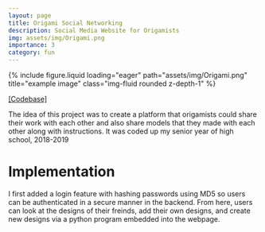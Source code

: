 ```yaml
---
layout: page
title: Origami Social Networking
description: Social Media Website for Origamists
img: assets/img/Origami.png
importance: 3
category: fun
---
```

<div class="row">
    <div class="col-sm mt-3 mt-md-0">
        {% include figure.liquid loading="eager" path="assets/img/Origami.png" title="example image" class="img-fluid rounded z-depth-1" %}
    </div>
</div>


[[Codebase]](https://github.com/maxwelljones14/Origami_Social_Networking)

The idea of this project was to create a platform that origamists could share their work
with each other and also share models that they made with each other along with
instructions. It was coded up my senior year of high school, 2018-2019

# Implementation

I first added a login feature with hashing passwords using MD5 so users can be authenticated in
a secure manner in the backend. From here, users can look at the designs of their freinds,
add their own designs, and create new designs via a python program embedded into the webpage.

